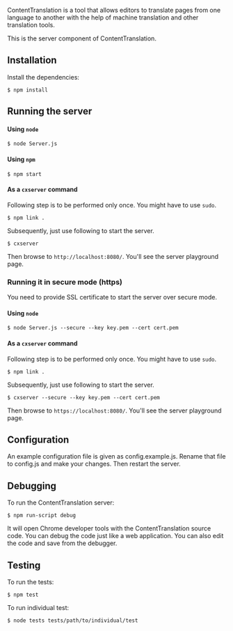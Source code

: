 ContentTranslation is a tool that allows editors to translate pages from
one language to another with the help of machine translation and other
translation tools.

This is the server component of ContentTranslation.

Installation
------------
Install the dependencies:

```$ npm install```

Running the server
------------------

#### Using ```node```

```
$ node Server.js
```

#### Using ```npm```

```
$ npm start
```

#### As a ```cxserver``` command

Following step is to be performed only once. You might have to use ```sudo```.

```
$ npm link .
```

Subsequently, just use following to start the server.

```
$ cxserver
```

Then browse to ```http://localhost:8080/```. You'll see the server playground
page.

### Running it in secure mode (https)

You need to provide SSL certificate to start the server over secure mode.


#### Using ```node```
```
$ node Server.js --secure --key key.pem --cert cert.pem
```

#### As a ```cxserver``` command

Following step is to be performed only once. You might have to use ```sudo```.

```
$ npm link .
```

Subsequently, just use following to start the server.

```
$ cxserver --secure --key key.pem --cert cert.pem
```

Then browse to ```https://localhost:8080/```. You'll see the server playground
page.


Configuration
-------------
An example configuration file is given as config.example.js. Rename that file
to config.js and make your changes. Then restart the server.

Debugging
---------
To run the ContentTranslation server:

```$ npm run-script debug```

It will open Chrome developer tools with the ContentTranslation source code.
You can debug the code just like a web application. You can also edit the code
and save from the debugger.

Testing
-------
To run the tests:

```$ npm test```

To run individual test:

```$ node tests tests/path/to/individual/test```
